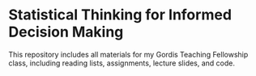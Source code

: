 # Statistical Thinking for Informed Decision Making

This repository includes all materials for my Gordis Teaching Fellowship class, including reading lists, assignments, lecture slides, and code.